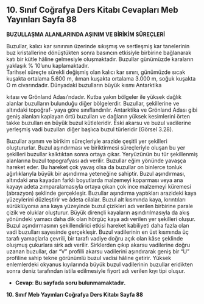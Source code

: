 ## 10. Sınıf Coğrafya Ders Kitabı Cevapları Meb Yayınları Sayfa 88

**BUZULLAŞMA ALANLARINDA AŞINIM VE BİRİKİM SÜREÇLERİ**

Buzullar, kalıcı kar sınırının üzerinde sıkışmış ve sertleşmiş kar tanelerinin buz kristallerine dönüştükten sonra basıncın etkisiyle birbirine bağlanarak katı bir kütle hâline gelmesiyle oluşmaktadır. Buzullar günümüzde karaların yaklaşık % 10’unu kaplamaktadır.  
 Tarihsel süreçte sürekli değişmiş olan kalıcı kar sınırı, günümüzde sıcak kuşakta ortalama 5.600 m, ılıman kuşakta ortalama 3.000 m, soğuk kuşakta O m civarındadır. Dünyadaki buzulların büyük kısmı Antarktika

kıtası ve Grönland Adası’ndadır. Kutba yakın bölgeler ile yüksek dağlık alanlar buzulların bulunduğu diğer bölgelerdir. Buzullar, şekillerine ve altındaki topoğraf- yaya göre sınıflandırılır. Antarktika ve Grönland Adası gibi geniş alanları kaplayan örtü buzulları ve dağların yüksek kesimlerini örten takke buzulları en büyük buzul kütleleridir. Eski akarsu ve buzul vadilerine yerleşmiş vadi buzulları diğer başlıca buzul türleridir (Görsel 3.28).

Buzullar aşınım ve birikim süreçleriyle arazide çeşitli yer şekilleri oluştururlar. Buzul aşındırması ve biriktirmesi süreçleriyle oluşan bu yer şekilleri buzullar kalktıktan sonra ortaya çıkar. Yeryüzünün bu tür şekillenmiş alanlarına buzul topografyası adı verilir. Buzullar eğim yönünde yavaşça hareket eder. Bu hareket çok yavaş olsa da buzullar on binlerce tonluk ağırlıklarıyla büyük bir aşındırma yeteneğine sahiptir. Buzul aşındırması, altındaki ana kayadan farklı boyutlarda malzemeyi koparması veya ana kayayı adeta zımparalamasıyla ortaya çıkan çok ince malzemeyi küremesi (abrazyon) şeklinde gerçekleşir. Buzullar aşındırma yaptıkları arazideki kaya yüzeylerini düzleştirir ve âdeta cilalar. Buzul alt kısmında kaya, kırıntıları sürüklüyorsa ana kaya yüzeyinde buzul çizikleri adı verilen birbirine parale çizik ve oluklar oluşturur. Büyük dirençli kayaların aşındırılmasıyla da akış yönündeki yamacı daha dik olan hörgüç kaya adı verilen yer şekilleri oluşur. Buzul aşındırmasının şekillendirici etkisi hareket kabiliyeti daha fazla olan vadi buzulları sayesinde gerçekleşir. Buzul vadilerinin en üst kısmında üç tarafı yamaçlarla çevrili, bir tarafı vadiye doğru açık olan kâse şeklinde oluşmuş çukurlara sirk adı verilir. Sirklerden çıkıp akarsu vadilerine doğru uzanan buzullar, dar “V” profilli akarsu vadilerini aşındırarak geniş bir “U” profiline sahip tekne görünümlü buzul vadisi hâline getirir. Yüksek enlemlerdeki okyanus kıyılarında büyük buzul vadilerinin buzullar eridikten sonra deniz tarafından istila edilmesiyle fiyort adı verilen kıyı tipi oluşur.

* **Cevap**: **Bu sayfada soru bulunmamaktadır.**

**10. Sınıf Meb Yayınları Coğrafya Ders Kitabı Sayfa 88**